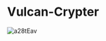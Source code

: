# Vulcan-Crypter

![a28tEav](https://cdn.discordapp.com/attachments/903302879740317746/913416154243014666/67y.jpg)
